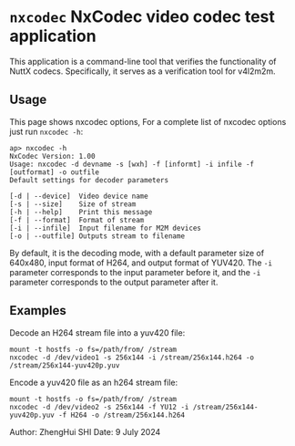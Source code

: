 # `nxcodec` NxCodec video codec test application

This application is a command-line tool that verifies the functionality
of NuttX codecs. Specifically, it serves as a verification tool for
v4l2m2m.

## Usage

This page shows nxcodec options, For a complete list of nxcodec options
just run `nxcodec -h`:

    ap> nxcodec -h
    NxCodec Version: 1.00
    Usage: nxcodec -d devname -s [wxh] -f [informt] -i infile -f [outformat] -o outfile
    Default settings for decoder parameters
    
    [-d | --device]  Video device name
    [-s | --size]    Size of stream
    [-h | --help]    Print this message
    [-f | --format]  Format of stream
    [-i | --infile]  Input filename for M2M devices
    [-o | --outfile] Outputs stream to filename

By default, it is the decoding mode, with a default parameter size of
640x480, input format of H264, and output format of YUV420. The `-i`
parameter corresponds to the input parameter before it, and the `-i`
parameter corresponds to the output parameter after it.

## Examples

Decode an H264 stream file into a yuv420 file:

    mount -t hostfs -o fs=/path/from/ /stream
    nxcodec -d /dev/video1 -s 256x144 -i /stream/256x144.h264 -o /stream/256x144-yuv420p.yuv

Encode a yuv420 file as an h264 stream file:

    mount -t hostfs -o fs=/path/from/ /stream
    nxcodec -d /dev/video2 -s 256x144 -f YU12 -i /stream/256x144-yuv420p.yuv -f H264 -o /stream/256x144.h264

Author: ZhengHui SHI Date: 9 July 2024
